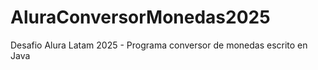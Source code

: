 # AluraConversorMonedas2025
Desafio Alura Latam 2025 - Programa conversor de monedas escrito en Java
